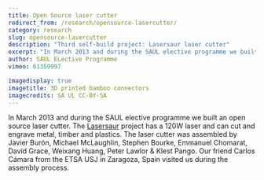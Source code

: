 ```yaml
---
title: Open Source laser cutter
redirect_from: /research/opensource-lasercutter/
category: research
slug: opensource-lasercutter
description: "Third self-build project: Lasersaur laser cutter"
excerpt: "In March 2013 and during the SAUL elective programme we built an open source laser cutter. The Lasersaur project has a 120W laser and can cut and engrave metal, timber and plastics."
author: SAUL ELective Programme
vimeo: 61359997

imagedisplay: true
imagetitle: 3D printed bamboo connectors
imagecredits: SA UL CC-BY-SA
---
```


In March 2013 and during the SAUL elective programme we built an open source laser cutter. The [Lasersaur](http://www.lasersaur.com/) project has a 120W laser and can cut and engrave metal, timber and plastics. The laser cutter was assembled by Javier Burón, Michael McLaughlin, Stephen Bourke, Emmanuel Chomarat, David Grace, Weixang Huang, Peter Lawlor & Klest Pango. Our friend Carlos Cámara from the ETSA USJ in Zaragoza, Spain visited us during the assembly process.
